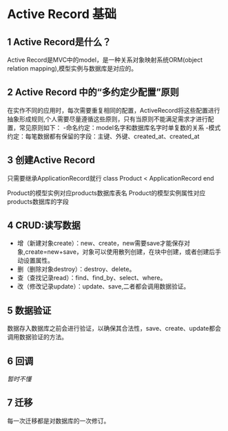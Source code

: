 # Active Record 基础

## 1 Active Record是什么？
Active Record是MVC中的model，是一种关系对象映射系统ORM(object relation mapping),模型实例与数据库是对应的。


## 2 Active Record 中的“多约定少配置”原则
   在实作不同的应用时，每次需要重复相同的配置，ActiveRecord将这些配置进行抽象形成规则,个人需要尽量遵循这些原则，只有当原则不能满足需求才进行配置，常见原则如下：
-命名约定：model名字和数据库名字时单复数的关系
-模式约定：每笔数据都有保留的字段：主键、外键、created_at、created_at

## 3 创建Active Record
只需要继承ApplicationRecord就行
class Product < ApplicationRecord
end 

Product的模型实例对应products数据库表名
Product的模型实例属性对应products数据库的字段

## 4 CRUD:读写数据
* 增（新建对象create）：new、create，new需要save才能保存对象,create=new+save，对象可以使用散列创建，在块中创建，或者创建后手动设置属性。
* 删（删除对象destroy）：destroy、delete。
* 查（查找记录read）：find、find_by、select、where。
* 改（修改记录update）：update、save,二者都会调用数据验证。

## 5 数据验证
数据存入数据库之前会进行验证，以确保其合法性，save、create、update都会调用数据验证的方法。

## 6 回调
_暂时不懂_

## 7 迁移
每一次迁移都是对数据库的一次修订。
